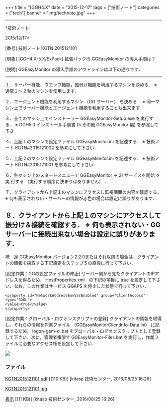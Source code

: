 ﻿+++
title = "[GGH4.X"
date = "2015-12-17"
tags = ["技術ノート"]
categories = ["tech"]
banner = "img/technote.jpg"
+++

-----------------------------------------------------------------------------------------------------------------------------

*技術ノート

2015/12/17*


[番号]
技術ノート KGTN 2015121101

[現象]
[GGH4.X-5.X/ExPack] 拡張パックの GGEasyMonitor の導入手順は？

[説明]
GGEasyMonitor の導入手順のアウトラインは以下の通りです．

  ---------------------------------------------------------------------------
  １．サーバー機能，ウエッブ機能，振分け機能を利用するマシンを決める．
  ※ 通常１～２台のマシンを使用します．

  ２．エージェント機能を利用するマシン （GG サーバー） を決める．
  ※ 同一マシン上でサーバー機能とエージェント機能を利用することも出来ます．

  ３．全てのマシン上でインストーラー GGEasyMonitor-Setup.exe を実行する．
  ※ GGH5.0 インストール手順書 (5.その他 GGEasyMonitor 編) を参照して下さ

  ４．上記１のマシンで設定ファイル GGEasyMonitor.ini を記述する．
  ※ 技術ノート KGTN#2015121002 を参考にして下さい．

  ５．上記２のマシンで設定ファイル GGeasyMonitor.ini を記述する．
  ※ 技術ノート KGTN#2015121001 を参考にして下さい．

  ６．各マシン上のスタートメニューで GGEasyMonitor → 2) サービスを開始 を実
  行する （実行する順序に決まりはありません） ．

  ７．クライアントから上記１のマシンにアクセスし監視画面の内容を確認する．
  ※ 何も表示されない・サーバーの情報が赤色の場合は設定に誤りがあります．

  ８．クライアントから上記１のマシンにアクセスして振分け＆接続を確認する．
  ※ 何も表示されない・GG サーバーに接続出来ない場合は設定に誤りがあります．
  ---------------------------------------------------------------------------

補　足
GGEasyMonitor
バージョン2.2.0またはそれ以降の場合は，クライアントの情報を採取する下記設定をステップ５の直後に行って下さい．

[設定作業：GGの設定ファイルの修正]
サーバー側から見たクライアントのIPアドレスを得るため，
HostProperties.xml　の下記の項目に true
を設定して下さい．なお，この作業はサービス GGAPS
を停止した状態で行って下さい．

    <property id="NetworkAddressEnvVarEnabled" group="ClientAccess" type="BOOL">
    <value>true</value>
    </property>

[設定作業：グローバル・ログオンスクリプトの登録]
クライアントの情報を取得し，それらの情報を作業ファイル
（GGEasyMonitorClientInfo-Data.ini） に記録するため， logon-gem-ci.bat
をグローバル・ログオンスクリプトとして登録して下さい．次に，管理者権限で
GGEasyMonitor-Files.bat
を実行し，作業ファイルに必要なアクセス権を設定して下さい．

![](http://techreport.kitasp.net/attachments/download/2922/KGTN2015121101.jpg)


### ファイル

 
 


[KGTN2015121101.pdf](http://techreport.kitasp.net/attachments/download/2921/KGTN2015121101.pdf)
 [(110 KB)] [kitasp 技術センター, 2016/08/25
16:26]

[KGTN2015121101.jpg](http://techreport.kitasp.net/attachments/download/2922/KGTN2015121101.jpg)

[表示](http://techreport.kitasp.net/attachments/2922/KGTN2015121101.jpg "表示")
 [(11 KB)] [kitasp 技術センター, 2016/08/25
16:26]


 


 

